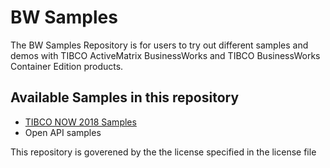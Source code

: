 # BW Samples

The BW Samples Repository is for users to try out different samples and demos with TIBCO ActiveMatrix BusinessWorks and TIBCO BusinessWorks Container Edition products.

## Available Samples in this repository

* [TIBCO NOW 2018 Samples](TN2018)
* Open API samples

This repository is goverened by the the license specified in the license file

